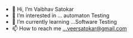 - 👋 Hi, I’m Vaibhav Satokar 
- 👀 I’m interested in ... automaton Testing
- 🌱 I’m currently learning ...Software Testing
- 📫 How to reach me ...veersatokar@gmail.com
                         

 
